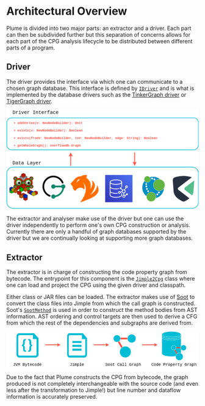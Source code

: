 # Architectural Overview

Plume is divided into two major parts: an extractor and a driver. Each part can then be subdivided
further but this separation of concerns allows for each part of the CPG analysis lifecycle to be
distributed between different parts of a program.

## Driver

The driver provides the interface via which one can communicate to a chosen graph database. This
interface is defined by
[`IDriver`](https://plume-oss.github.io/plume/latest/api/com/github/plume/oss/drivers/IDriver.html) and is
what is implemented by the database drivers such as the [TinkerGraph
driver](https://plume-oss.github.io/plume/latest/api/com/github/plume/oss/drivers/TinkerGraphDriver.html)
or [TigerGraph
driver](https://plume-oss.github.io/plume/latest/api/com/github/plume/oss/drivers/TigerGraphDriver.html).

![Driver Architectural Overview](../assets/images/getting-started/driver-overview.png)

The extractor and analyser make use of the driver but one can use the driver independently to
perform one's own CPG construction or analysis. Currently there are only a handful of graph
databases supported by the driver but we are continually looking at supporting more graph databases.

## Extractor

The extractor is in charge of constructing the code property graph from bytecode. The entrypoint for
this component is the
[`Jimple2Cpg`](https://plume-oss.github.io/plume/latest/api/com/github/plume/oss/Jimple2Cpg.html) class
where one can load and project the CPG using the given driver and classpath. 

Either class or JAR files can be loaded. The extractor makes use of
[Soot](https://soot-oss.github.io/soot/) to convert the class files into Jimple from which the call
graph is constructed. Soot's
[`SootMethod`](https://www.sable.mcgill.ca/soot/doc/soot/SootMethod.html) is used in order to
construct the method bodies from AST information. AST ordering and control targets are then used to 
derive a CFG from which the rest of the dependencies and subgraphs are derived from.

![Extractor Architectural Overview](../assets/images/getting-started/extractor-overview.png)

Due to the fact that Plume constructs the CPG from bytecode, the graph produced is not completely
interchangeable with the source code (and even less after the transformation to Jimple!) but line
number and dataflow information is accurately preserved.
